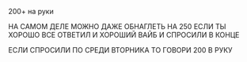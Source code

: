 
200+ на руки 

НА САМОМ ДЕЛЕ МОЖНО ДАЖЕ ОБНАГЛЕТЬ НА 250 ЕСЛИ ТЫ ХОРОШО ВСЕ ОТВЕТИЛ И ХОРОШИЙ ВАЙБ И СПРОСИЛИ В КОНЦЕ

ЕСЛИ СПРОСИЛИ ПО СРЕДИ ВТОРНИКА ТО ГОВОРИ 200 В РУКУ



